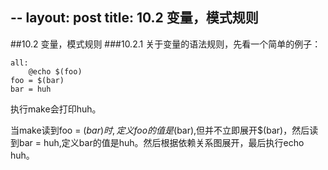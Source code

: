 --
layout: post
title: 10.2 变量，模式规则
---

##10.2 变量，模式规则
###10.2.1 
关于变量的语法规则，先看一个简单的例子：

    all:
        @echo $(foo)
    foo = $(bar)
    bar = huh

执行make会打印huh。<br>

当make读到foo = $(bar)时,定义foo的值是$(bar),但并不立即展开$(bar)，然后读到bar = huh,定义bar的值是huh。然后根据依赖关系图展开，最后执行echo huh。

